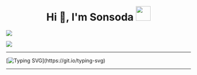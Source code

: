 <h1 align="center">Hi 👋, I'm Sonsoda <img height="40" src="https://emoji.gg/assets/emoji/7333-parrotdance.gif"></h1>

![](https://user-images.githubusercontent.com/507615/90595977-95e70e80-e220-11ea-864a-6a61adaff212.png)

![](https://visitor-badge.glitch.me/badge?page_id=cloudxanh.cloudxanh)

-------

[![Typing SVG](https://readme-typing-svg.herokuapp.com?font=Ubuntu&color=%230EAA20&vCenter=true&lines=Thanks+for+visiting!+You're+welcome!)](https://git.io/typing-svg)

--------
